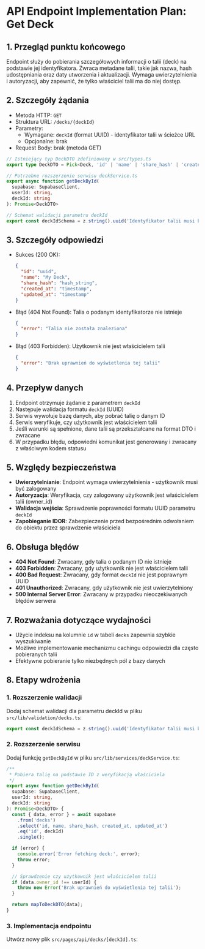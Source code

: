 # API Endpoint Implementation Plan: Get Deck

## 1. Przegląd punktu końcowego
Endpoint służy do pobierania szczegółowych informacji o talii (deck) na podstawie jej identyfikatora. Zwraca metadane talii, takie jak nazwa, hash udostępniania oraz daty utworzenia i aktualizacji. Wymaga uwierzytelnienia i autoryzacji, aby zapewnić, że tylko właściciel talii ma do niej dostęp.

## 2. Szczegóły żądania
- Metoda HTTP: `GET`
- Struktura URL: `/decks/{deckId}`
- Parametry:
  - Wymagane: `deckId` (format UUID) - identyfikator talii w ścieżce URL
  - Opcjonalne: brak
- Request Body: brak (metoda GET)
```typescript
// Istniejący typ DeckDTO zdefiniowany w src/types.ts
export type DeckDTO = Pick<Deck, 'id' | 'name' | 'share_hash' | 'created_at' | 'updated_at'>;

// Potrzebne rozszerzenie serwisu deckService.ts
export async function getDeckById(
  supabase: SupabaseClient,
  userId: string,
  deckId: string
): Promise<DeckDTO>

// Schemat walidacji parametru deckId
export const deckIdSchema = z.string().uuid('Identyfikator talii musi być poprawnym UUID');
```

## 3. Szczegóły odpowiedzi
- Sukces (200 OK):
  ```json
  {
    "id": "uuid",
    "name": "My Deck",
    "share_hash": "hash_string",
    "created_at": "timestamp",
    "updated_at": "timestamp"
  }
  ```
- Błąd (404 Not Found): Talia o podanym identyfikatorze nie istnieje
  ```json
  {
    "error": "Talia nie została znaleziona"
  }
  ```
- Błąd (403 Forbidden): Użytkownik nie jest właścicielem talii
  ```json
  {
    "error": "Brak uprawnień do wyświetlenia tej talii"
  }
  ```

## 4. Przepływ danych
1. Endpoint otrzymuje żądanie z parametrem `deckId`
2. Następuje walidacja formatu `deckId` (UUID)
3. Serwis wywołuje bazę danych, aby pobrać talię o danym ID
4. Serwis weryfikuje, czy użytkownik jest właścicielem talii
5. Jeśli warunki są spełnione, dane talii są przekształcane na format DTO i zwracane
6. W przypadku błędu, odpowiedni komunikat jest generowany i zwracany z właściwym kodem statusu

## 5. Względy bezpieczeństwa
- **Uwierzytelnianie**: Endpoint wymaga uwierzytelnienia - użytkownik musi być zalogowany
- **Autoryzacja**: Weryfikacja, czy zalogowany użytkownik jest właścicielem talii (owner_id)
- **Walidacja wejścia**: Sprawdzenie poprawności formatu UUID parametru `deckId`
- **Zapobieganie IDOR**: Zabezpieczenie przed bezpośrednim odwołaniem do obiektu przez sprawdzenie właściciela

## 6. Obsługa błędów
- **404 Not Found**: Zwracany, gdy talia o podanym ID nie istnieje
- **403 Forbidden**: Zwracany, gdy użytkownik nie jest właścicielem talii
- **400 Bad Request**: Zwracany, gdy format `deckId` nie jest poprawnym UUID
- **401 Unauthorized**: Zwracany, gdy użytkownik nie jest uwierzytelniony
- **500 Internal Server Error**: Zwracany w przypadku nieoczekiwanych błędów serwera

## 7. Rozważania dotyczące wydajności
- Użycie indeksu na kolumnie `id` w tabeli `decks` zapewnia szybkie wyszukiwanie
- Możliwe implementowanie mechanizmu cachingu odpowiedzi dla często pobieranych talii
- Efektywne pobieranie tylko niezbędnych pól z bazy danych

## 8. Etapy wdrożenia

### 1. Rozszerzenie walidacji
Dodaj schemat walidacji dla parametru deckId w pliku `src/lib/validation/decks.ts`:
```typescript
export const deckIdSchema = z.string().uuid('Identyfikator talii musi być poprawnym UUID');
```

### 2. Rozszerzenie serwisu
Dodaj funkcję `getDeckById` w pliku `src/lib/services/deckService.ts`:
```typescript
/**
 * Pobiera talię na podstawie ID z weryfikacją właściciela
 */
export async function getDeckById(
  supabase: SupabaseClient,
  userId: string,
  deckId: string
): Promise<DeckDTO> {
  const { data, error } = await supabase
    .from('decks')
    .select('id, name, share_hash, created_at, updated_at')
    .eq('id', deckId)
    .single();

  if (error) {
    console.error('Error fetching deck:', error);
    throw error;
  }

  // Sprawdzenie czy użytkownik jest właścicielem talii
  if (data.owner_id !== userId) {
    throw new Error('Brak uprawnień do wyświetlenia tej talii');
  }

  return mapToDeckDTO(data);
}
```

### 3. Implementacja endpointu
Utwórz nowy plik `src/pages/api/decks/[deckId].ts`: